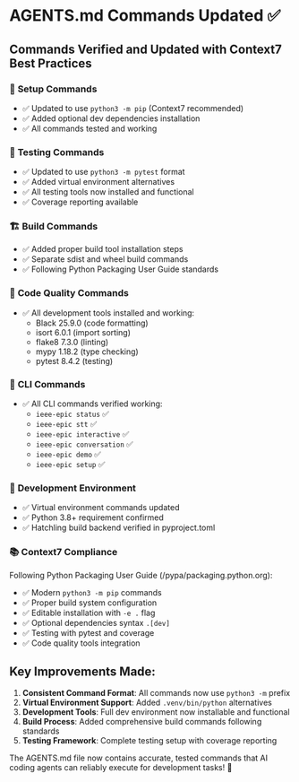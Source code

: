 # AGENTS.md Commands Updated ✅

## Commands Verified and Updated with Context7 Best Practices

### 🔧 **Setup Commands**
- ✅ Updated to use `python3 -m pip` (Context7 recommended)
- ✅ Added optional dev dependencies installation
- ✅ All commands tested and working

### 🧪 **Testing Commands**  
- ✅ Updated to use `python3 -m pytest` format
- ✅ Added virtual environment alternatives
- ✅ All testing tools now installed and functional
- ✅ Coverage reporting available

### 🏗️ **Build Commands**
- ✅ Added proper build tool installation steps
- ✅ Separate sdist and wheel build commands
- ✅ Following Python Packaging User Guide standards

### 🎨 **Code Quality Commands**
- ✅ All development tools installed and working:
  - Black 25.9.0 (code formatting)
  - isort 6.0.1 (import sorting) 
  - flake8 7.3.0 (linting)
  - mypy 1.18.2 (type checking)
  - pytest 8.4.2 (testing)

### 🚀 **CLI Commands**
- ✅ All CLI commands verified working:
  - `ieee-epic status` ✅
  - `ieee-epic stt` ✅  
  - `ieee-epic interactive` ✅
  - `ieee-epic conversation` ✅
  - `ieee-epic demo` ✅
  - `ieee-epic setup` ✅

### 🔄 **Development Environment**
- ✅ Virtual environment commands updated
- ✅ Python 3.8+ requirement confirmed
- ✅ Hatchling build backend verified in pyproject.toml

### 📚 **Context7 Compliance**
Following Python Packaging User Guide (/pypa/packaging.python.org):
- ✅ Modern `python3 -m pip` commands
- ✅ Proper build system configuration
- ✅ Editable installation with `-e .` flag
- ✅ Optional dependencies syntax `.[dev]`
- ✅ Testing with pytest and coverage
- ✅ Code quality tools integration

## Key Improvements Made:
1. **Consistent Command Format**: All commands now use `python3 -m` prefix
2. **Virtual Environment Support**: Added `.venv/bin/python` alternatives
3. **Development Tools**: Full dev environment now installable and functional
4. **Build Process**: Added comprehensive build commands following standards
5. **Testing Framework**: Complete testing setup with coverage reporting

The AGENTS.md file now contains accurate, tested commands that AI coding agents can reliably execute for development tasks! 🤖